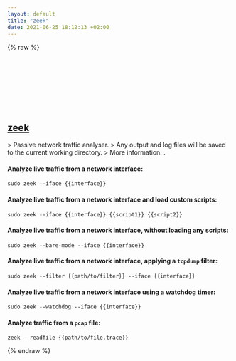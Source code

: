```yaml
---
layout: default
title: "zeek"
date: 2021-06-25 18:12:13 +02:00
---
```

{% raw %}
<h2 id="zeek">
  <a href="/en/common/zeek.html">zeek</a> <a href="#zeek"><svg class="icon">
    <use href="/assets/images/unicode_sprite.svg#link" />
  </svg></a>
</h2>
> Passive network traffic analyser.
> Any output and log files will be saved to the current working directory.
> More information: <https://docs.zeek.org/en/lts/quickstart.html#zeek-as-a-command-line-utility>.

#### Analyze live traffic from a network interface:
```shell
sudo zeek --iface {{interface}}
```
#### Analyze live traffic from a network interface and load custom scripts:
```shell
sudo zeek --iface {{interface}} {{script1}} {{script2}}
```
#### Analyze live traffic from a network interface, without loading any scripts:
```shell
sudo zeek --bare-mode --iface {{interface}}
```
#### Analyze live traffic from a network interface, applying a `tcpdump` filter:
```shell
sudo zeek --filter {{path/to/filter}} --iface {{interface}}
```
#### Analyze live traffic from a network interface using a watchdog timer:
```shell
sudo zeek --watchdog --iface {{interface}}
```
#### Analyze traffic from a `pcap` file:
```shell
zeek --readfile {{path/to/file.trace}}
```
{% endraw %}